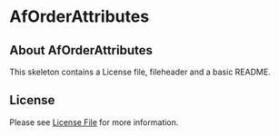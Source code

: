 # AfOrderAttributes
## About AfOrderAttributes
This skeleton contains a License file, fileheader and a basic README.

## License

Please see [License File](LICENSE) for more information.